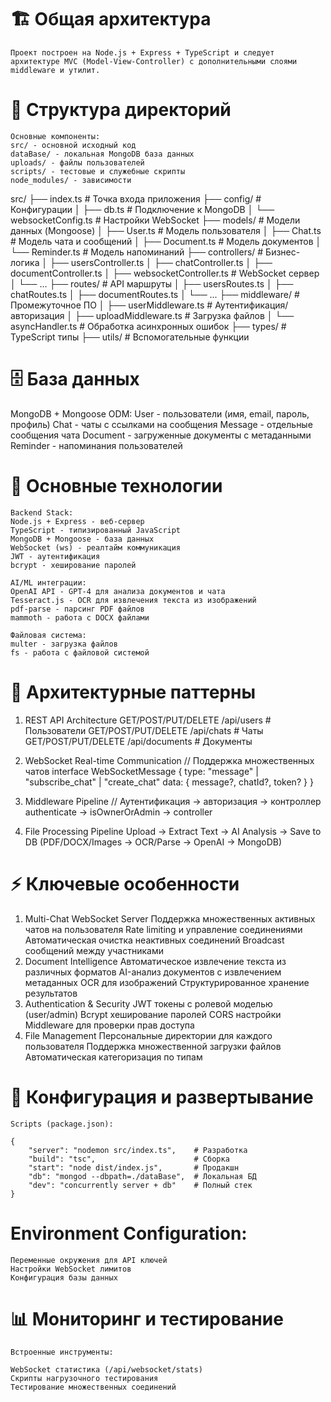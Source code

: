 # 🏗️ Общая архитектура

    Проект построен на Node.js + Express + TypeScript и следует архитектуре MVC (Model-View-Controller) c дополнительными слоями middleware и утилит.

# 📁 Структура директорий

    Основные компоненты:
    src/ - основной исходный код
    dataBase/ - локальная MongoDB база данных
    uploads/ - файлы пользователей
    scripts/ - тестовые и служебные скрипты
    node_modules/ - зависимости

src/
├── index.ts # Точка входа приложения
├── config/ # Конфигурации
│ ├── db.ts # Подключение к MongoDB
│ └── websocketConfig.ts # Настройки WebSocket
├── models/ # Модели данных (Mongoose)
│ ├── User.ts # Модель пользователя
│ ├── Chat.ts # Модель чата и сообщений
│ ├── Document.ts # Модель документов
│ └── Reminder.ts # Модель напоминаний
├── controllers/ # Бизнес-логика
│ ├── usersController.ts
│ ├── chatController.ts
│ ├── documentController.ts
│ ├── websocketController.ts # WebSocket сервер
│ └── ...
├── routes/ # API маршруты
│ ├── usersRoutes.ts
│ ├── chatRoutes.ts
│ ├── documentRoutes.ts
│ └── ...
├── middleware/ # Промежуточное ПО
│ ├── userMiddleware.ts # Аутентификация/авторизация
│ ├── uploadMiddleware.ts # Загрузка файлов
│ └── asyncHandler.ts # Обработка асинхронных ошибок
├── types/ # TypeScript типы
├── utils/ # Вспомогательные функции

# 🗄️ База данных

MongoDB + Mongoose ODM:
User - пользователи (имя, email, пароль, профиль)
Chat - чаты с ссылками на сообщения
Message - отдельные сообщения чата
Document - загруженные документы с метаданными
Reminder - напоминания пользователей

# 🔧 Основные технологии

    Backend Stack:
    Node.js + Express - веб-сервер
    TypeScript - типизированный JavaScript
    MongoDB + Mongoose - база данных
    WebSocket (ws) - реалтайм коммуникация
    JWT - аутентификация
    bcrypt - хеширование паролей

    AI/ML интеграции:
    OpenAI API - GPT-4 для анализа документов и чата
    Tesseract.js - OCR для извлечения текста из изображений
    pdf-parse - парсинг PDF файлов
    mammoth - работа с DOCX файлами

    Файловая система:
    multer - загрузка файлов
    fs - работа с файловой системой

# 🔄 Архитектурные паттерны

1. REST API Architecture
   GET/POST/PUT/DELETE /api/users # Пользователи
   GET/POST/PUT/DELETE /api/chats # Чаты
   GET/POST/PUT/DELETE /api/documents # Документы
2. WebSocket Real-time Communication
   // Поддержка множественных чатов
   interface WebSocketMessage {
   type: "message" | "subscribe_chat" | "create_chat"
   data: { message?, chatId?, token? }
   }

3. Middleware Pipeline
   // Аутентификация → авторизация → контроллер
   authenticate → isOwnerOrAdmin → controller

4. File Processing Pipeline
   Upload → Extract Text → AI Analysis → Save to DB
   (PDF/DOCX/Images → OCR/Parse → OpenAI → MongoDB)

# ⚡ Ключевые особенности

1. Multi-Chat WebSocket Server
   Поддержка множественных активных чатов на пользователя
   Rate limiting и управление соединениями
   Автоматическая очистка неактивных соединений
   Broadcast сообщений между участниками
2. Document Intelligence
   Автоматическое извлечение текста из различных форматов
   AI-анализ документов с извлечением метаданных
   OCR для изображений
   Структурированное хранение результатов
3. Authentication & Security
   JWT токены с ролевой моделью (user/admin)
   Bcrypt хеширование паролей
   CORS настройки
   Middleware для проверки прав доступа
4. File Management
   Персональные директории для каждого пользователя
   Поддержка множественной загрузки файлов
   Автоматическая категоризация по типам

# 🔧 Конфигурация и развертывание

    Scripts (package.json):

    {
        "server": "nodemon src/index.ts",    # Разработка
        "build": "tsc",                      # Сборка
        "start": "node dist/index.js",       # Продакшн
        "db": "mongod --dbpath=./dataBase",  # Локальная БД
        "dev": "concurrently server + db"    # Полный стек
    }

# Environment Configuration:

    Переменные окружения для API ключей
    Настройки WebSocket лимитов
    Конфигурация базы данных

# 📊 Мониторинг и тестирование

    Встроенные инструменты:

    WebSocket статистика (/api/websocket/stats)
    Скрипты нагрузочного тестирования
    Тестирование множественных соединений
